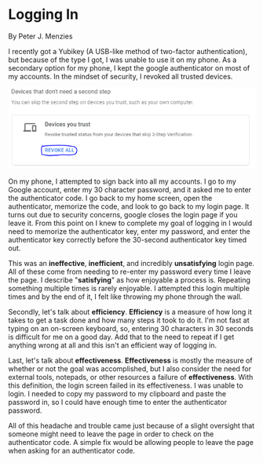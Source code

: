 # Logging In
By Peter J. Menzies

I recently got a Yubikey (A USB-like method of two-factor authentication), but because of the type I got, I was unable to use it on my phone. As a secondary option for my phone, I kept the google authenticator on most of my accounts. In the mindset of security, I revoked all trusted devices. 

<img src="assets/Distrust.PNG" width="600" />

On my phone, I attempted to sign back into all my accounts. I go to my Google account, enter my 30 character password, and it asked me to enter the authenticator code. I go back to my home screen, open the authenticator, memorize the code, and look to go back to my login page. It turns out due to security concerns, google closes the login page if you leave it. From this point on I knew to complete my goal of logging in I would need to memorize the authenticator key, enter my password, and enter the authenticator key correctly before the 30-second authenticator key timed out.

This was an **ineffective**, **inefficient**, and incredibly **unsatisfying** login page. All of these come from needing to re-enter my password every time I leave the page. I describe "**satisfying**" as how enjoyable a process is. Repeating something multiple times is rarely enjoyable. I attempted this login multiple times and by the end of it, I felt like throwing my phone through the wall. 

Secondly, let's talk about **efficiency**. **Efficiency** is a measure of how long it takes to get a task done and how many steps it took to do it. I'm not fast at typing on an on-screen keyboard, so, entering 30 characters in 30 seconds is difficult for me on a good day. Add that to the need to repeat if I get anything wrong at all and this isn't an efficient way of logging in.

Last, let's talk about **effectiveness**. **Effectiveness** is mostly the measure of whether or not the goal was accomplished, but I also consider the need for external tools, notepads, or other resources a failure of **effectiveness**. With this definition, the login screen failed in its effectiveness. I was unable to login. I needed to copy my password to my clipboard and paste the password in, so I could have enough time to enter the authenticator password.

All of this headache and trouble came just because of a slight oversight that someone might need to leave the page in order to check on the authenticator code. A simple fix would be allowing people to leave the page when asking for an authenticator code.
